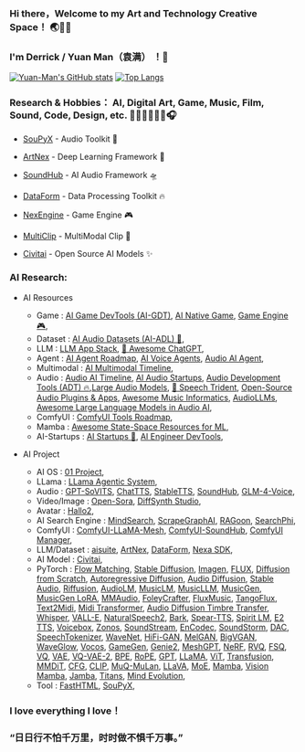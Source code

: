 ### Hi there，Welcome to my Art and Technology Creative Space！ 🌏🌌🌊
### I'm Derrick / Yuan Man（袁满） ！👋

[![Yuan-Man's GitHub stats](https://github-readme-stats-git-masterrstaa-rickstaa.vercel.app/api?username=Yuan-ManX&show_icons=true&theme=radical)](https://github.com/Yuan-ManX/github-readme-stats)
[![Top Langs](https://github-readme-stats-git-masterrstaa-rickstaa.vercel.app/api/top-langs/?username=Yuan-ManX&layout=compact)](https://github.com/Yuan-ManX/github-readme-stats)

### Research & Hobbies： AI, Digital Art, Game, Music, Film, Sound, Code, Design, etc. 🎸🎹🥁🎻🎺🎤🎧

- [SouPyX](https://github.com/Yuan-ManX/SouPyX) - Audio Toolkit 🎵

- [ArtNex](https://github.com/Yuan-ManX/artnex) - Deep Learning Framework 🚀

- [SoundHub](https://github.com/Yuan-ManX/SoundHub) - AI Audio Framework 🛸

- [DataForm](https://github.com/Yuan-ManX/dataform) - Data Processing Toolkit 🔥

- [NexEngine](https://github.com/Yuan-ManX/NexEngine) - Game Engine 🎮

- [MultiClip](https://github.com/Yuan-ManX/multi-clip) - MultiModal Clip 🤖

- [Civitai](https://civitai.com/user/Y_Man) - Open Source AI Models ✨


### AI Research:

- AI Resources
  - Game :  [AI Game DevTools (AI-GDT)](https://github.com/Yuan-ManX/ai-game-development-tools), [AI Native Game](https://github.com/Yuan-ManX/AI-Native-Game), [Game Engine 🎮](https://github.com/Yuan-ManX/game-engine),
  - Dataset :  [AI Audio Datasets (AI-ADL) 🎵](https://github.com/Yuan-ManX/ai-audio-datasets),
  - LLM :  [LLM App Stack](https://github.com/a16z-infra/llm-app-stack), [🤖 Awesome ChatGPT](https://github.com/sindresorhus/awesome-chatgpt),
  - Agent :  [AI Agent Roadmap](https://github.com/Yuan-ManX/ai-agent-roadmap), [AI Voice Agents](https://github.com/Yuan-ManX/ai-voice-agents), [Audio AI Agent](https://github.com/Yuan-ManX/audio-ai-agent),
  - Multimodal :  [AI Multimodal Timeline](https://github.com/Yuan-ManX/ai-multimodal-timeline),
  - Audio :  [Audio AI Timeline](https://github.com/archinetai/audio-ai-timeline), [AI Audio Startups](https://github.com/csteinmetz1/ai-audio-startups), [Audio Development Tools (ADT) 🔥](https://github.com/Yuan-ManX/audio-development-tools),[Large Audio Models](https://github.com/liusongxiang/Large-Audio-Models), [🔱 Speech Trident](https://github.com/ga642381/speech-trident), [Open-Source Audio Plugins & Apps](https://github.com/webprofusion/OpenAudio), [Awesome Music Informatics](https://github.com/yamathcy/awesome-music-informatics), [AudioLLMs](https://github.com/AudioLLMs/AudioLLM), [Awesome Large Language Models in Audio AI](https://github.com/EmulationAI/awesome-large-audio-models),
  - ComfyUI :  [ComfyUI Tools Roadmap](https://github.com/Yuan-ManX/ComfyUI-Tools-Roadmap),
  - Mamba :  [Awesome State-Space Resources for ML](https://github.com/AvivBick/awesome-ssm-ml),
  - AI-Startups :  [AI Startups 🚀](https://github.com/Yuan-ManX/AI-Startups), [AI Engineer DevTools](https://github.com/Yuan-ManX/AI-Engineer-DevTools),

- AI Project
  - AI OS :  [01 Project](https://github.com/OpenInterpreter/01),
  - LLama :  [LLama Agentic System](https://github.com/meta-llama/llama-agentic-system),
  - Audio :  [GPT-SoVITS](https://github.com/RVC-Boss/GPT-SoVITS), [ChatTTS](https://github.com/2noise/ChatTTS), [StableTTS](https://github.com/KdaiP/StableTTS), [SoundHub](https://github.com/Yuan-ManX/SoundHub), [GLM-4-Voice](https://github.com/THUDM/GLM-4-Voice),
  - Video/Image :  [Open-Sora](https://github.com/hpcaitech/Open-Sora), [DiffSynth Studio](https://github.com/modelscope/DiffSynth-Studio),
  - Avatar :  [Hallo2](https://github.com/fudan-generative-vision/hallo2),
  - AI Search Engine :  [MindSearch](https://github.com/InternLM/MindSearch), [ScrapeGraphAI](https://github.com/VinciGit00/Scrapegraph-ai), [RAGoon](https://github.com/louisbrulenaudet/ragoon), [SearchPhi](https://github.com/AstraBert/SearchPhi),
  - ComfyUI :  [ComfyUI-LLaMA-Mesh](https://github.com/Yuan-ManX/ComfyUI-LLaMA-Mesh), [ComfyUI-SoundHub](https://github.com/Yuan-ManX/ComfyUI-SoundHub), [ComfyUI Manager](https://github.com/ltdrdata/ComfyUI-Manager),
  - LLM/Dataset :  [aisuite](https://github.com/andrewyng/aisuite), [ArtNex](https://github.com/Yuan-ManX/artnex), [DataForm](https://github.com/Yuan-ManX/dataform), [Nexa SDK](https://github.com/NexaAI/nexa-sdk),
  - AI Model :  [Civitai](https://civitai.com/user/Y_Man),
  - PyTorch :   [Flow Matching](https://github.com/facebookresearch/flow_matching), [Stable Diffusion](https://github.com/Yuan-ManX/Stable-Diffusion-PyTorch), [Imagen](https://github.com/Yuan-ManX/Imagen-PyTorch), [FLUX](https://github.com/Yuan-ManX/FLUX-PyTorch), [Diffusion from Scratch](https://github.com/Yuan-ManX/Diffusion-from-Scratch), [Autoregressive Diffusion](https://github.com/Yuan-ManX/Autoregressive-Diffusion), [Audio Diffusion](https://github.com/Yuan-ManX/Audio-Diffusion), [Stable Audio](https://github.com/Yuan-ManX/Stable-Audio-PyTorch), [Riffusion](https://github.com/Yuan-ManX/Riffusion-PyTorch), [AudioLM](https://github.com/Yuan-ManX/AudioLM), [MusicLM](https://github.com/Yuan-ManX/MusicLM), [MusicLLM](https://github.com/Yuan-ManX/MusicLLM-PyTorch), [MusicGen](https://github.com/Yuan-ManX/MusicGen-PyTorch), [MusicGen LoRA](https://github.com/Yuan-ManX/MusicGen-LoRA-PyTorch), [MMAudio](https://github.com/Yuan-ManX/MMAudio-PyTorch), [FoleyCrafter](https://github.com/Yuan-ManX/FoleyCrafter-PyTorch), [FluxMusic](https://github.com/Yuan-ManX/FluxMusic-PyTorch), [TangoFlux](https://github.com/Yuan-ManX/TangoFlux-PyTorch), [Text2Midi](https://github.com/Yuan-ManX/Text2Midi-PyTorch), [Midi Transformer](https://github.com/Yuan-ManX/Midi-Transformer), [Audio Diffusion Timbre Transfer](https://github.com/Yuan-ManX/Audio-Diffusion-Timbre-Transfer), [Whisper](https://github.com/Yuan-ManX/Whisper-PyTorch), [VALL-E](https://github.com/Yuan-ManX/VALL-E-PyTorch), [NaturalSpeech2](https://github.com/Yuan-ManX/NaturalSpeech2-PyTorch), [Bark](https://github.com/Yuan-ManX/Bark-PyTorch), [Spear-TTS](https://github.com/Yuan-ManX/Spear-TTS), [Spirit LM](https://github.com/Yuan-ManX/SpiritLM-PyTorch), [E2 TTS](https://github.com/Yuan-ManX/E2-TTS), [Voicebox](https://github.com/Yuan-ManX/Voicebox-PyTorch), [Zonos](https://github.com/Yuan-ManX/Zonos-PyTorch), [SoundStream](https://github.com/Yuan-ManX/SoundStream-PyTorch), [EnCodec](https://github.com/Yuan-ManX/EnCodec-PyTorch), [SoundStorm](https://github.com/Yuan-ManX/SoundStorm-PyTorch), [DAC](https://github.com/Yuan-ManX/DAC-PyTorch), [SpeechTokenizer](https://github.com/Yuan-ManX/SpeechTokenizer-PyTorch), [WaveNet](https://github.com/Yuan-ManX/WaveNet-PyTorch), [HiFi-GAN](https://github.com/Yuan-ManX/HiFi-GAN), [MelGAN](https://github.com/Yuan-ManX/MelGAN-PyTorch), [BigVGAN](https://github.com/Yuan-ManX/BigVGAN-PyTorch), [WaveGlow](https://github.com/Yuan-ManX/WaveGlow-PyTorch), [Vocos](https://github.com/Yuan-ManX/Vocos-PyTorch), [GameGen](https://github.com/Yuan-ManX/GameGen-PyTorch), [Genie2](https://github.com/Yuan-ManX/Genie2-PyTorch), [MeshGPT](https://github.com/Yuan-ManX/MeshGPT-PyTorch), [NeRF](https://github.com/Yuan-ManX/NeRF-PyTorch), [RVQ](https://github.com/Yuan-ManX/RVQ-PyTorch), [FSQ](https://github.com/Yuan-ManX/FSQ-PyTorch), [VQ](https://github.com/Yuan-ManX/VQ-PyTorch), [VAE](https://github.com/Yuan-ManX/VAE-PyTorch), [VQ-VAE-2](https://github.com/Yuan-ManX/VQ-VAE-2), [BPE](https://github.com/Yuan-ManX/BPE), [RoPE](https://github.com/Yuan-ManX/RoPE-PyTorch), [GPT](https://github.com/Yuan-ManX/GPT-PyTorch), [LLaMA](https://github.com/Yuan-ManX/LLaMA-PyTorch), [ViT](https://github.com/Yuan-ManX/ViT-PyTorch), [Transfusion](https://github.com/Yuan-ManX/Transfusion-PyTorch), [MMDiT](https://github.com/Yuan-ManX/MMDiT-PyTorch), [CFG](https://github.com/Yuan-ManX/CFG-PyTorch), [CLIP](https://github.com/Yuan-ManX/CLIP-PyTorch), [MuQ-MuLan](https://github.com/Yuan-ManX/MuQ-PyTorch), [LLaVA](https://github.com/Yuan-ManX/LLaVA-PyTorch), [MoE](https://github.com/Yuan-ManX/MoE-PyTorch), [Mamba](https://github.com/Yuan-ManX/Mamba-PyTorch), [Vision Mamba](https://github.com/Yuan-ManX/VisionMamba-PyTorch), [Jamba](https://github.com/Yuan-ManX/Jamba-PyTorch), [Titans](https://github.com/Yuan-ManX/Titans-PyTorch), [Mind Evolution](https://github.com/Yuan-ManX/Mind-Evolution-PyTorch),
  - Tool :  [FastHTML](https://github.com/AnswerDotAI/fasthtml), [SouPyX](https://github.com/Yuan-ManX/SouPyX),

### I love everything I love！
### “日日行不怕千万里，时时做不惧千万事。”


<!--
**Yuan-ManX/Yuan-ManX** is a ✨ _special_ ✨ repository because its `README.md` (this file) appears on your GitHub profile.

Here are some ideas to get you started:

- 🔭 I’m currently working on ...
- 🌱 I’m currently learning ...
- 👯 I’m looking to collaborate on ...
- 🤔 I’m looking for help with ...
- 💬 Ask me about ...
- 📫 How to reach me: ...
- 😄 Pronouns: ...
- ⚡ Fun fact: ...
-->

